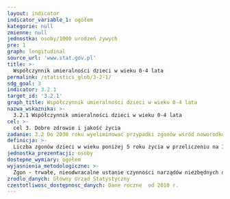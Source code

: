 ```yaml
---
layout: indicator
indicator_variable_1: ogółem
kategorie: null
zmienne: null
jednostka: osoby/1000 urodzeń żywych
pre: 1
graph: longitudinal
source_url: 'www.stat.gov.pl'
title: >-
  Współczynnik umieralności dzieci w wieku 0-4 lata
permalink: /statistics_glob/3-2-1/
sdg_goal: 3
indicator: 3.2.1
target_id: '3.2.1'
graph_title: Współczynnik umieralności dzieci w wieku 0-4 lata
nazwa_wskaznika: >-
  3.2.1 Współczynnik umieralności dzieci w wieku 0-4 lata
cel: >-
  cel 3. Dobre zdrowie i jakość życia
zadanie: 3.2 Do 2030 roku wyeliminować przypadki zgonów wśród noworodków i dzieci poniżej pięciu lat, którym można zapobiec. Wszystkie państwa będą dążyć do ograniczenia umieralności noworodków co najwyżej do poziomu 12 przypadków na tysiąc żywych urodzeń i umieralność dzieci poniżej piątego roku życia co najwyżej do poziomu 25 przypadków na tysiąc żywych urodzeń.
definicja: >-
  Liczba zgonów dzieci w wieku poniżej 5 roku życia w przeliczeniu na 1000 urodzeń żywych.
jednostka_prezentacji: osoby
dostepne_wymiary: ogółem
wyjasnienia_metodologiczne: >-
  Zgon - trwałe, nieodwracalne ustanie czynności narządów niezbędnych dla życia, konsekwencją czego jest ustanie czynności całego ustroju.Źródłem informacji o zgonach jest wykorzystywany wtórnie przez statystykę publiczną indywidualny dokument "Karta zgonu" (Rozporządzenie Ministra Zdrowia w sprawie wzoru karty zgonu i sposobu jej wypełniania Dz. U. 2015 r., poz. 231).Urodzenia żywe – całkowite wydalenie lub wydobycie z ustroju matki noworodka, niezależnie od okresu trwania ciąży, który po takim oddzieleniu oddycha bądź wykazuje jakiekolwiek inne oznaki życia, jak czynność serca, tętnienie pępowiny lub wyraźne skurcze mięśni zależnych od woli (mięśni szkieletowych), bez względu na to, czy sznur pępowiny został przecięty lub łożysko zostało oddzielone  każdy taki noworodek jest uważany za żywo urodzonego.Współczynnik wyliczany w oparciu o dane o zgonach według wieku z badania "Zgony. Umieralność. Trwanie życia." oraz w oparciu o dane o liczbie urodzeń żywych z badania "Urodzenia. Dzietność.".
zrodlo_danych: Główny Urząd Statystyczny
czestotliwosc_dostępnosc_danych: Dane roczne  od 2010 r.
---
```

